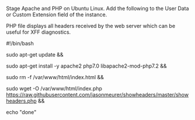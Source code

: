 Stage Apache and PHP on Ubuntu Linux.  Add the following to the User Data or Custom Extension field of the instance.

PHP file displays all headers received by the web server which can be useful for XFF diagnostics.


#!/bin/bash

sudo apt-get update &&

sudo apt-get install -y apache2 php7.0 libapache2-mod-php7.2 &&

sudo rm -f /var/www/html/index.html &&

sudo wget -O /var/www/html/index.php https://raw.githubusercontent.com/jasonmeurer/showheaders/master/showheaders.php &&

echo "done"
